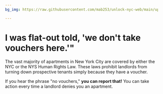 ```yaml
---
bg_img: https://raw.githubusercontent.com/mab253/unlock-nyc-web/main/uploads/storytelling_website-1.png

---
```

# I was flat-out told, 'we don't take vouchers here.'"

The vast majority of apartments in New York City are covered by either the NYC or the NYS Human Rights Law. These laws prohibit landlords from turning down prospective tenants simply because they have a voucher.

If you hear the phrase "no vouchers," **you can report that!** You can take action every time a landlord denies you an apartment.